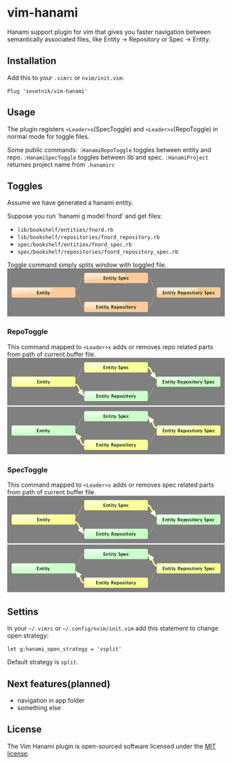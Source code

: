 # vim-hanami

Hanami support plugin for vim that gives you faster navigation between semantically associated files, like Entity -> Repository or Spec -> Entity.

## Installation

Add this to your `.vimrc` or `nvim/init.vim`:
```
Plug 'sovetnik/vim-hanami'
```

## Usage

The plugin registers `<Leader>s`(SpecToggle) and `<Leader>x`(RepoToggle) in normal mode for toggle files.

Some public commands:
`:HanamiRepoToggle` toggles between entity and repo.
`:HanamiSpecToggle` toggles between lib and spec.
`:HanamiProject` returnes project name from `.hanamirc`

## Toggles

Assume we have generated a hanami entity.

Suppose you run 'hanami g model fnord' and get files:
- `lib/bookshelf/entities/fnord.rb`
- `lib/bookshelf/repositories/fnord_repository.rb`
- `spec/bookshelf/entities/fnord_spec.rb`
- `spec/bookshelf/repositories/fnord_repository_spec.rb`

Toggle command simply splits window with toggled file.
<img src="./images/quad.jpg" />

### RepoToggle
This command mapped to `<Leader>x` adds or removes repo related parts from path of current buffer file.
<img src="./images/er.jpg" />
<img src="./images/re.jpg" />

### SpecToggle
This command mapped to `<Leader>s` adds or removes spec related parts from path of current buffer file.
<img src="./images/er.jpg" />
<img src="./images/re.jpg" />

## Settins

In your `~/.vimrc` or `~/.config/nvim/init.vim` add this statement to change open strategy:
```vim
let g:hanami_open_strategy = 'vsplit'
```
Default strategy is `split`.

## Next features(planned)

- navigation in app folder
- something else

## License

The Vim Hanami plugin is open-sourced software licensed under the [MIT license](http://opensource.org/licenses/MIT).

